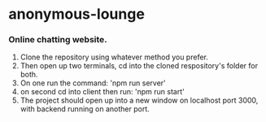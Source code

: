 # anonymous-lounge
### Online chatting website.

1. Clone the repository using whatever method you prefer.
2. Then open up two terminals, cd into the cloned respository's folder for both.
3. On one run the command: 'npm run server'
4. on second cd into client then run: 'npm run start'
5. The project should open up into a new window on localhost port 3000, with backend running on another port.
